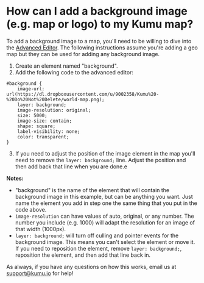 # How can I add a background image (e.g. map or logo) to my Kumu map?

To add a background image to a map, you'll need to be willing to dive into the [Advanced Editor](/overview/basic-vs-advanced-editor.html#advanced-editor). The following instructions assume you're adding a geo map but they can be used for adding any background image.

1. Create an element named "background".
2. Add the following code to the advanced editor:
```
#background {
    image-url: url(https://dl.dropboxusercontent.com/u/9002358/Kumu%20-%20Do%20Not%20Delete/world-map.png);
    layer: background;
    image-resolution: original;
    size: 5000;
    image-size: contain;
    shape: square;
    label-visibility: none;
    color: transparent;
}
```
3. If you need to adjust the position of the image element in the map you'll need to remove the `layer: background;` line. Adjust the position and then add back that line when you are done.e

**Notes:**
* "background" is the name of the element that will contain the background image in this example, but can be anything you want. Just name the element you add in step one the same thing that you put in the code above.
* `image-resolution` can have values of auto, original, or any number. The number you include (e.g. 1000) will adapt the resolution for an image of that width (1000px).
* `layer: background;` will turn off culling and pointer events for the background image. This means you can't select the element or move it. If you need to reposition the element, remove `layer: background;`, reposition the element, and then add that line back in.

As always, if you have any questions on how this works, email us at [support@kumu.io](mailto:support@kumu.io) for help!
